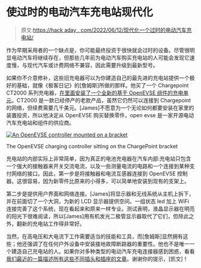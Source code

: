 # 使过时的电动汽车充电站现代化

> 原文:[https://hack aday . com/2022/06/12/现代化一个过时的电动汽车充电站/](https://hackaday.com/2022/06/12/modernizing-an-outdated-electric-vehicle-charging-station/)

作为早期采用者的一个缺点是，你可能最终投资于很快就会过时的设备。尽管很明显电动汽车将继续存在，但那些几年前为电动汽车购买充电站的人可能会发现它速度慢，与现代汽车或计费网络不兼容，因此需要升级到最新型号。

如果你不介意修补，这些旧充电器可以为你建造自己的最先进的充电站提供一个极好的基础，就像《极客日记》的[詹姆斯]所做的那样。他买了一个 Chargepoint CT2000 系列充电器，[在里面安装了一个全新的基于 OpenEVSE 组件的充电单元](https://diary-of-a-geek.blogspot.com/2020/09/openevse-chargepoint-evse-ct2000.html)。CT2000 是一款已经停产的老款产品，虽然它仍然可以连接到 Chargepoint 的网络，但续费需要几千美元。[James]不愿意为一个无论如何都要安装在家里的装置投资，所以他决定从 OpenEVSE 购买替换零件，open evse 是一家开源电动汽车充电站和组件的供应商。

[![An OpenEVSE controller mounted on a bracket](../Images/42152c84bc0ae10e63685a94e8d8b35c.png)](https://hackaday.com/wp-content/uploads/2022/06/OpenEVSE-Controller.jpg)

The OpenEVSE charging controller sitting on the ChargePoint bracket

充电站的内部实际上非常简单，因为真正的电池充电器在汽车内部:充电站只包含一个强大的接触器来开关交流电流，以及一些测量电流的电路和一个连接到某种支付网络的接口。因此，第一步是将接触器和电流互感器连接到 OpenEVSE 控制器。这很容易，因为新零件比原来的小得多，可以简单地安装到现有的支架上。

第二步是提供用户界面和网络连接。[James]将显示器和无线系统从主机上拆下，并在前面切了一个大洞，为新的 LCD 显示器提供空间。一组状态 led 加上 WiFi 连接完善了这个系统，现在看起来和原来一样专业。测试表明，液晶显示器在明亮的阳光下很难阅读，所以[James]用有机发光二极管显示器取代了它们，但除此之外，翻新的充电站工作得非常好。

当然，在高电压和大电流下工作需要适当的技能和工具，而[詹姆斯]显然拥有这些；他还强调了在任何户外设备中安装接地故障断路器的重要性。他也不是唯一一个建造自己充电站的人。如果你对多种类型的电动汽车充电连接器感到困惑，看看[我们最近的一篇描述所有这些不同插头和插座的文章](https://hackaday.com/2022/04/28/ev-charging-connectors-come-in-many-shapes-and-sizes/)。谢谢你的提示，[凯文]！